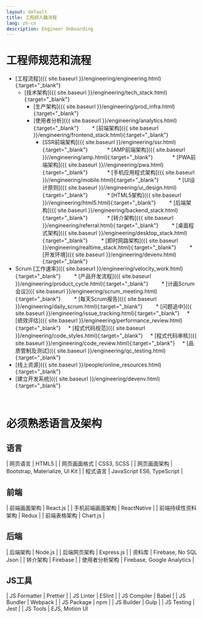 ```yaml
---
layout: default
title: 工程師入職流程
lang: zh-cn
description: Engineer Onboarding
---
```




# 工程师规范和流程

* [工程流程]({{ site.baseurl }}/engineering/engineering.html){:target="_blank"}
    * [技术架构]({{ site.baseurl }}/engineering/tech_stack.html){:target="_blank"}
        * [生产架构]({{ site.baseurl }}/engineering/prod_infra.html){:target="_blank"}
        * [使用者分析]({{ site.baseurl }}/engineering/analytics.html){:target="_blank"}
        * [前端架构]({{ site.baseurl }}/engineering/frontend_stack.html){:target="_blank"}
            * [SSR前端架构]({{ site.baseurl }}/engineering/ssr.html){:target="_blank"}
            * [AMP前端架构]({{ site.baseurl }}//engineering/amp.html){:target="_blank"}
            * [PWA前端架构]({{ site.baseurl }}//engineering/pwa.html){:target="_blank"}
            * [手机应用程式架构]({{ site.baseurl }}//engineering/mobile.html){:target="_blank"}
            * [UI设计原则]({{ site.baseurl }}//engineering/ui_design.html){:target="_blank"}
            * [HTML5架构]({{ site.baseurl }}//engineering/html5.html){:target="_blank"}
        * [后端架构]({{ site.baseurl }}/engineering/backend_stack.html){:target="_blank"}
            * [转介架构]({{ site.baseurl }}/engineering/referral.html){:target="_blank"}
        * [桌面程式架构]({{ site.baseurl }}/engineering/desktop_stack.html){:target="_blank"}
        * [即时网路架构]({{ site.baseurl }}/engineering/realtime_stack.html){:target="_blank"}
        * [开发环境]({{ site.baseurl }}/engineering/devenv.html){:target="_blank"}
* Scrum [工作速率]({{ site.baseurl }}/engineering/velocity_work.html){:target="_blank"}
        * [产品开发流程]({{ site.baseurl }}/engineering/product_cycle.html){:target="_blank"}
        * [计画Scrum会议]({{ site.baseurl }}/engineering/scrum_meeting.html){:target="_blank"}
        * [每天Scrum报告]({{ site.baseurl }}/engineering/daily_scrum.html){:target="_blank"}
        * [问题追中]({{ site.baseurl }}/engineering/issue_tracking.html){:target="_blank"}
    * [绩效评估]({{ site.baseurl }}/engineering/performance_review.html){:target="_blank"}
    * [程式代码规范]({{ site.baseurl }}/engineering/code_styles.html){:target="_blank"}
    * [程式代码审核]({{ site.baseurl }}/engineering/code_review.html){:target="_blank"}
    * [品质管制及测试]({{ site.baseurl }}/engineering/qc_testing.html){:target="_blank"}
* [线上资源]({{ site.baseurl }}/people/online_resources.html){:target="_blank"}
* [建立开发系统]({{ site.baseurl }}/engineering/devenv.html){:target="_blank"}

<br>

# 必须熟悉语言及架构

## 语言

| 网页语言 | HTML5 |
| 网页画面格式 | CSS3, SCSS |
| 网页画面架构 | Bootstrap, Materialize, UI Kit |
| 程式语言 | JavaScript ES6, TypeScript |

## 前端

| 前端画面架构 | React.js |
| 手机前端画面架构 | ReactNative |
| 前端持续性资料架构 | Redux |
| 前端表格架构 | Chart.js |

## 后端

| 后端架构 | Node.js |
| 后端网页架构 | Express.js |
| 资料库 | Firebase, No SQL Json |
| 转介架构 | Firebase |
| 使用者分析架构 | Firebase, Google Analytics |

## JS工具

| JS Formatter | Prettier |
| JS Linter | ESlint |
| JS Compiler | Babel |
| JS Bundler | Webpack |
| JS Package | npm |
| JS Builder | Gulp |
| JS Testing | Jest |
| JS Tools | EJS, Motion UI 